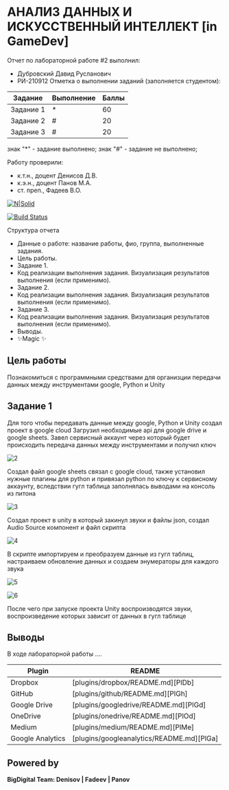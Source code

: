 # АНАЛИЗ ДАННЫХ И ИСКУССТВЕННЫЙ ИНТЕЛЛЕКТ [in GameDev]
Отчет по лабораторной работе #2 выполнил:
- Дубровский Давид Русланович
- РИ-210912
Отметка о выполнении заданий (заполняется студентом):

| Задание | Выполнение | Баллы |
| ------ | ------ | ------ |
| Задание 1 | * | 60 |
| Задание 2 | # | 20 |
| Задание 3 | # | 20 |

знак "*" - задание выполнено; знак "#" - задание не выполнено;

Работу проверили:
- к.т.н., доцент Денисов Д.В.
- к.э.н., доцент Панов М.А.
- ст. преп., Фадеев В.О.

[![N|Solid](https://cldup.com/dTxpPi9lDf.thumb.png)](https://nodesource.com/products/nsolid)

[![Build Status](https://travis-ci.org/joemccann/dillinger.svg?branch=master)](https://travis-ci.org/joemccann/dillinger)

Структура отчета

- Данные о работе: название работы, фио, группа, выполненные задания.
- Цель работы.
- Задание 1.
- Код реализации выполнения задания. Визуализация результатов выполнения (если применимо).
- Задание 2.
- Код реализации выполнения задания. Визуализация результатов выполнения (если применимо).
- Задание 3.
- Код реализации выполнения задания. Визуализация результатов выполнения (если применимо).
- Выводы.
- ✨Magic ✨

## Цель работы
Познакомиться с программными средствами для организции передачи данных между инструментами google, Python и Unity

## Задание 1 

Для того чтобы передавать данные между google, Python и Unity создал проект в google cloud
Загрузил необходимые api для google drive и google sheets. Завел сервисный аккаунт через который будет происходить передача данных между инструментами и получил ключ

![2](https://user-images.githubusercontent.com/92369801/195123341-81b6720c-7660-48cd-b8d0-77b3cdda2f92.jpg)

Создал файл google sheets связал с google cloud, также установил нужные плагины для python и привязал python по ключу к сервисному аккаунту, вследствии гугл таблица заполнялась выводами на консоль из питона

![3](https://user-images.githubusercontent.com/92369801/195123607-d4cbbf3a-9fbe-4e85-91ec-e564055553b1.jpg)

Создал проект в unity в который закинул звуки и файлы json, создал Audio Source компонент и файл скрипта

![4](https://user-images.githubusercontent.com/92369801/195123656-0eb44934-0e5c-42f7-a676-80b5a12c907b.jpg)

В скрипте импортируем и преобразуем данные из гугл таблиц, настраиваем обновление данных и создаем энумераторы для каждого звука

![5](https://user-images.githubusercontent.com/92369801/195123701-191bb326-1eed-4862-ad02-522f5d551619.jpg)

![6](https://user-images.githubusercontent.com/92369801/195123757-c97c2876-12ca-4094-9e64-6c3f859ab26b.jpg)

После чего при запуске проекта Unity воспроизводятся звуки, воспроизведение которых зависит от данных в гугл таблице

## Выводы

В ходе лабораторной работы ....

| Plugin | README |
| ------ | ------ |
| Dropbox | [plugins/dropbox/README.md][PlDb] |
| GitHub | [plugins/github/README.md][PlGh] |
| Google Drive | [plugins/googledrive/README.md][PlGd] |
| OneDrive | [plugins/onedrive/README.md][PlOd] |
| Medium | [plugins/medium/README.md][PlMe] |
| Google Analytics | [plugins/googleanalytics/README.md][PlGa] |

## Powered by

**BigDigital Team: Denisov | Fadeev | Panov**
